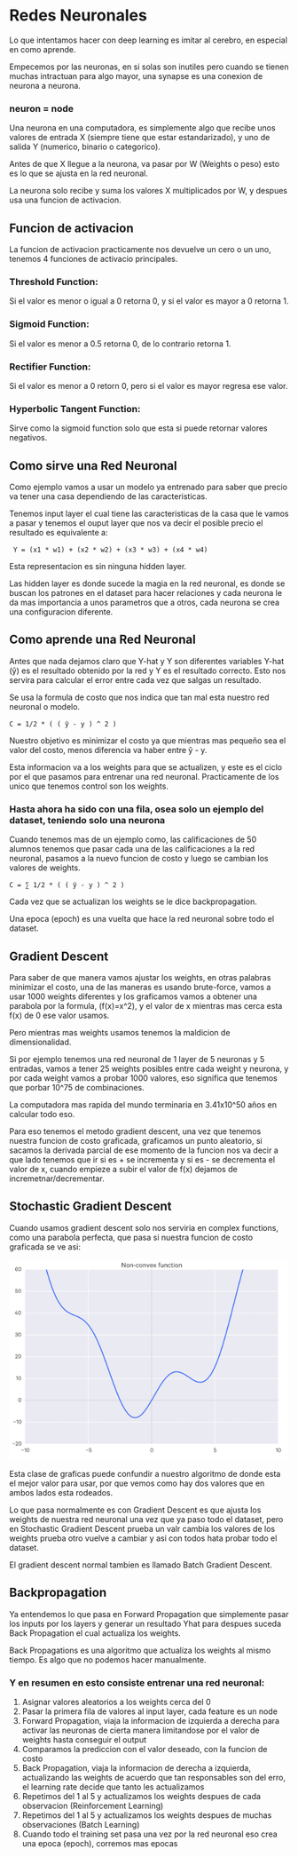 # Redes Neuronales

Lo que intentamos hacer con deep learning es imitar al cerebro, en especial en como aprende.

Empecemos por las neuronas, en si solas son inutiles pero cuando se tienen muchas intractuan para algo mayor, una synapse es una conexion de neurona a neurona.

### neuron = node

Una neurona en una computadora, es simplemente algo que recibe unos valores de entrada X (siempre tiene que estar estandarizado), y uno de salida Y (numerico, binario o categorico).

Antes de que X llegue a la neurona, va pasar por W (Weights o peso) esto es lo que se ajusta en la red neuronal.
 
La neurona solo recibe y suma los valores X multiplicados por W, y despues usa una funcion de activacion.

## Funcion de activacion

La funcion de activacion practicamente nos devuelve un cero o un uno, tenemos 4 funciones de activacio principales.

### Threshold Function: 
Si el valor es menor o igual a 0 retorna 0, y si el valor es mayor a 0 retorna 1.

### Sigmoid Function: 
Si el valor es menor a 0.5 retorna 0, de lo contrario retorna 1.

### Rectifier Function: 
Si el valor es menor a 0 retorn 0, pero si el valor es mayor regresa ese valor.

### Hyperbolic Tangent Function: 
Sirve como la sigmoid function solo que esta si puede retornar valores negativos.

## Como sirve una Red Neuronal

Como ejemplo vamos a usar un modelo ya entrenado para saber que precio va tener una casa dependiendo de las caracteristicas.

Tenemos input layer el cual tiene las caracteristicas de la casa que le vamos a pasar y tenemos el ouput layer que nos va decir el posible precio el resultado es equivalente a:

```
 Y = (x1 * w1) + (x2 * w2) + (x3 * w3) + (x4 * w4)
```

Esta representacion es sin ninguna hidden layer.

Las hidden layer es donde sucede la magia en la red neuronal, es donde se buscan los patrones en el dataset para hacer relaciones y cada neurona le da mas importancia a unos parametros que a otros, cada neurona se crea una configuracion diferente.

## Como aprende una Red Neuronal

Antes que nada dejamos claro que Y-hat y Y son diferentes variables Y-hat (ŷ) es el resultado obtenido por la red y Y es el resultado correcto. Esto nos servira para calcular el error entre cada vez que salgas un resultado.

Se usa la formula de costo que nos indica que tan mal esta nuestro red neuronal o modelo.

```
C = 1/2 * ( ( ŷ - y ) ^ 2 )
```

Nuestro objetivo es minimizar el costo ya que mientras mas pequeño sea el valor del costo, menos diferencia va haber entre ŷ - y.

Esta informacion va a los weights para que se actualizen, y este es el ciclo por el que pasamos para entrenar una red neuronal. Practicamente de los unico que tenemos control son los weights.

### Hasta ahora ha sido con una fila, osea solo un ejemplo del dataset, teniendo solo una neurona

Cuando tenemos mas de un ejemplo como, las calificaciones de 50 alumnos tenemos que pasar cada una de las calificaciones a la red neuronal, pasamos a la nuevo funcion de costo y luego se cambian los valores de weights.

```
C = ∑ 1/2 * ( ( ŷ - y ) ^ 2 )
```

Cada vez que se actualizan los weights se le dice backpropagation.

Una epoca (epoch) es una vuelta que hace la red neuronal sobre todo el dataset.

## Gradient Descent

Para saber de que manera vamos ajustar los weights, en otras palabras minimizar el costo, una de las maneras es usando brute-force, vamos a usar 1000 weights diferentes y los graficamos vamos a obtener una parabola por la formula, (f(x)=x^2), y el valor de x mientras mas cerca esta f(x) de 0 ese valor usamos.

Pero mientras mas weights usamos tenemos la maldicion de dimensionalidad.

Si por ejemplo tenemos una red neuronal de 1 layer de 5 neuronas y 5 entradas, vamos a tener 25 weights posibles entre cada weight y neurona, y por cada weight vamos a probar 1000 valores, eso significa que tenemos que porbar 10^75 de combinaciones.

La computadora mas rapida del mundo terminaria en 3.41x10^50 años en calcular todo eso.

Para eso tenemos el metodo gradient descent, una vez que tenemos nuestra funcion de costo graficada, graficamos un punto aleatorio, si sacamos la derivada parcial de ese momento de la funcion nos va decir a que lado tenemos que ir si es + se incrementa y si es - se decrementa el valor de x, cuando empieze a subir el valor de f(x) dejamos de incremetnar/decrementar.

## Stochastic Gradient Descent

Cuando usamos gradient descent solo nos serviria en complex functions, como una parabola perfecta, que pasa si nuestra funcion de costo graficada se ve asi:

![Image of Non covex](nonconvex.png)

Esta clase de graficas puede confundir a nuestro algoritmo de donde esta el mejor valor para usar, por que vemos como hay dos valores que en ambos lados esta rodeados.

Lo que pasa normalmente es con Gradient Descent es que ajusta los weights de nuestra red neuronal una vez que ya paso todo el dataset, pero en Stochastic Gradient Descent prueba un valr cambia los valores de los weights prueba otro vuelve a cambiar y asi con todos hata probar todo el dataset.

El gradient descent normal tambien es llamado Batch Gradient Descent.

## Backpropagation

Ya entendemos lo que pasa en Forward Propagation que simplemente pasar los inputs por los layers y generar un resultado Yhat para despues suceda Back Propagation el cual actualiza los weights. 

Back Propagations es una algoritmo que actualiza los weights al mismo tiempo. Es algo que no podemos hacer manualmente.

### Y en resumen en esto consiste entrenar una red neuronal:


1. Asignar valores aleatorios a los weights cerca del 0
2. Pasar la primera fila de valores al input layer, cada feature es un node
3. Forward Propagation, viaja la informacion de izquierda a derecha para activar las neuronas de cierta manera limitandose por el valor de weights hasta conseguir el output
4. Comparamos la prediccion con el valor deseado, con la funcion de costo
5. Back Propagation, viaja la informacion de derecha a izquierda, actualizando las weights de acuerdo que tan responsables son del erro, el learning rate decide que tanto les actualizamos
6. Repetimos del 1 al 5 y actualizamos los weights despues de cada observacion (Reinforcement Learning)
6. Repetimos del 1 al 5 y actualizamos los weights despues de muchas observaciones (Batch Learning)
7. Cuando todo el training set pasa una vez por la red neuronal eso crea una epoca (epoch), corremos mas epocas
